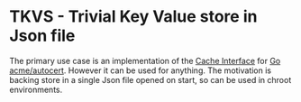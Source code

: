 # TKVS - Trivial Key Value store in Json file

The primary use case is an implementation of the [Cache Interface](https://pkg.go.dev/golang.org/x/crypto/acme/autocert#Cache) for [Go acme/autocert](https://pkg.go.dev/golang.org/x/crypto/acme/autocert). However it can be used for anything. The motivation is backing store in a single Json file opened on start, so can be used in chroot environments.

